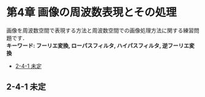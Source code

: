 # 第4章 画像の周波数表現とその処理

画像を周波数空間で表現する方法と周波数空間での画像処理方法に関する練習問題です．  
__キーワード: フーリエ変換, ローパスフィルタ, ハイパスフィルタ, 逆フーリエ変換__

- [2-4-1 未定](#)

## <a name ="">2-4-1 未定

